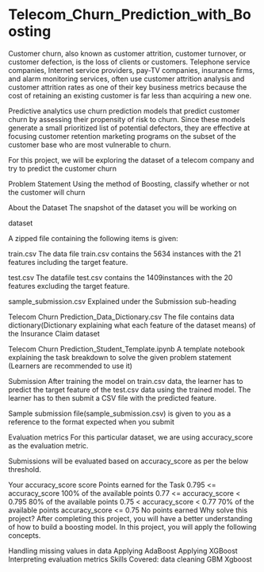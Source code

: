 # Telecom_Churn_Prediction_with_Boosting

Customer churn, also known as customer attrition, customer turnover, or customer defection, is the loss of clients or customers. Telephone service companies, Internet service providers, pay-TV companies, insurance firms, and alarm monitoring services, often use customer attrition analysis and customer attrition rates as one of their key business metrics because the cost of retaining an existing customer is far less than acquiring a new one.

Predictive analytics use churn prediction models that predict customer churn by assessing their propensity of risk to churn. Since these models generate a small prioritized list of potential defectors, they are effective at focusing customer retention marketing programs on the subset of the customer base who are most vulnerable to churn.

For this project, we will be exploring the dataset of a telecom company and try to predict the customer churn

Problem Statement
Using the method of Boosting, classify whether or not the customer will churn

About the Dataset
The snapshot of the dataset you will be working on

dataset

A zipped file containing the following items is given:

train.csv
The data file train.csv contains the 5634 instances with the 21 features including the target feature.

test.csv
The datafile test.csv contains the 1409instances with the 20 features excluding the target feature.

sample_submission.csv
Explained under the Submission sub-heading

Telecom Churn Prediction_Data_Dictionary.csv
The file contains data dictionary(Dictionary explaining what each feature of the dataset means) of the Insurance Claim dataset

Telecom Churn Prediction_Student_Template.ipynb
A template notebook explaining the task breakdown to solve the given problem statement (Learners are recommended to use it)

Submission
After training the model on train.csv data, the learner has to predict the target feature of the test.csv data using the trained model. The learner has to then submit a CSV file with the predicted feature.

Sample submission file(sample_submission.csv) is given to you as a reference to the format expected when you submit

Evaluation metrics
For this particular dataset, we are using accuracy_score as the evaluation metric.

Submissions will be evaluated based on accuracy_score as per the below threshold.

Your accuracy_score score	Points earned for the Task
0.795 <= accuracy_score	100% of the available points
0.77 <= accuracy_score < 0.795	80% of the available points
0.75 < accuracy_score < 0.77	70% of the available points
accuracy_score <= 0.75	No points earned
Why solve this project?
After completing this project, you will have a better understanding of how to build a boosting model. In this project, you will apply the following concepts.

Handling missing values in data
Applying AdaBoost
Applying XGBoost
Interpreting evaluation metrics
Skills Covered:
data cleaning
GBM
Xgboost
